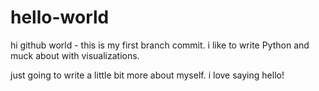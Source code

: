 # hello-world
hi github world - this is my first branch commit.
i like to write Python and muck about with visualizations.

just going to write a little bit more about myself. i love saying hello!
